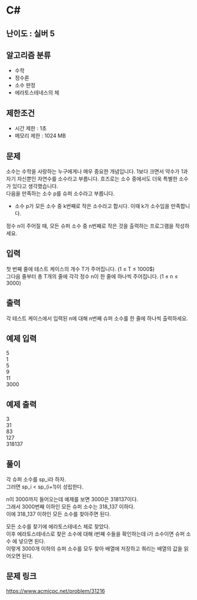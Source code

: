 # C#

## 난이도 : 실버 5

## 알고리즘 분류
  - 수학
  - 정수론
  - 소수 판정
  - 에라토스테네스의 체

## 제한조건
  - 시간 제한 : 1초
  - 메모리 제한 : 1024 MB

## 문제
소수는 수학을 사랑하는 누구에게나 매우 중요한 개념입니다. 1보다 크면서 약수가 1과 자기 자신뿐인 자연수를 소수라고 부릅니다. 흐즈로는 소수 중에서도 더욱 특별한 소수가 있다고 생각했습니다.<br/>
다음을 만족하는 소수 p를 슈퍼 소수라고 부릅니다.<br/>

  - 소수 p가 모든 소수 중 k번째로 작은 소수라고 합시다. 이때 k가 소수임을 만족합니다.

정수 n이 주어질 때, 모든 슈퍼 소수 중 n번째로 작은 것을 출력하는 프로그램을 작성하세요.<br/>


## 입력
첫 번째 줄에 테스트 케이스의 개수 T가 주어집니다. (1 ≤ T ≤ 1000$)<br/>
그다음 줄부터 총 T개의 줄에 각각 정수 n이 한 줄에 하나씩 주어집니다. (1 ≤ n ≤ 3000)<br/>


## 출력
각 테스트 케이스에서 입력된 n에 대해 n번째 슈퍼 소수를 한 줄에 하나씩 출력하세요.<br/>


## 예제 입력
5<br/>
1<br/>
5<br/>
9<br/>
11<br/>
3000<br/>


## 예제 출력
3<br/>
31<br/>
83<br/>
127<br/>
318137<br/>


## 풀이
각 슈퍼 소수를 sp_i라 하자.<br/>
그러면 sp_i < sp_(i+1)이 성립한다.<br/>


n이 3000까지 들어오는데 예제를 보면 3000은 318137이다.<br/>
그래서 3000번째 이하인 모든 슈퍼 소수는 318_137 이하다.<br/>
이에 318_137 이하인 모든 소수를 찾아주면 된다.<br/>


모든 소수를 찾기에 에라토스테네스 체로 찾았다.<br/>
이후 에라토스테네스로 찾은 소수에 대해 i번째 수들을 확인하는데 i가 소수이면 슈퍼 소수 에 넣으면 된다.<br/>
이렇게 3000개 이하의 슈퍼 소수를 모두 찾아 배열에 저장하고 쿼리는 배열의 값을 읽어오면 된다.<br/>


## 문제 링크
https://www.acmicpc.net/problem/31216